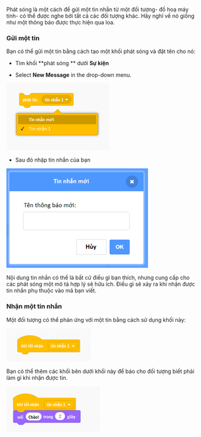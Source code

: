 Phát sóng là một cách để gửi một tin nhắn từ một đối tượng- đồ hoạ máy tính- có thể được nghe bởi tất cả các đối tượng khác. Hãy nghĩ về nó giống như một thông báo được thực hiện qua loa.

### Gửi một tin

Bạn có thể gửi một tin bằng cách tạo một khối phát sóng và đặt tên cho nó:

+ Tìm khối **phát sóng ** dưới **Sự kiện**

+ Select **New Message** in the drop-down menu.

![trình đơn thả xuống chặn quảng cáo](images/broadcast-block.png)

+ Sau đó nhập tin nhắn của bạn

![Tạo một tin nhắn](images/new-broadcast.png)

Nội dung tin nhắn có thể là bất cứ điều gì bạn thích, nhưng cung cấp cho các phát sóng một mô tả hợp lý sẽ hữu ích. Điều gì sẽ xảy ra khi nhận được tin nhắn phụ thuộc vào mã bạn viết.

### Nhận một tin nhắn

Một đối tượng có thể phản ứng với một tin bằng cách sử dụng khối này:

![Nhận một chương trình phát sóng](images/receive-a-broadcast.png)

Bạn có thể thêm các khối bên dưới khối này để báo cho đối tượng biết phải làm gì khi nhận được tin.

![Nhận ví dụ](images/receive-example.png)